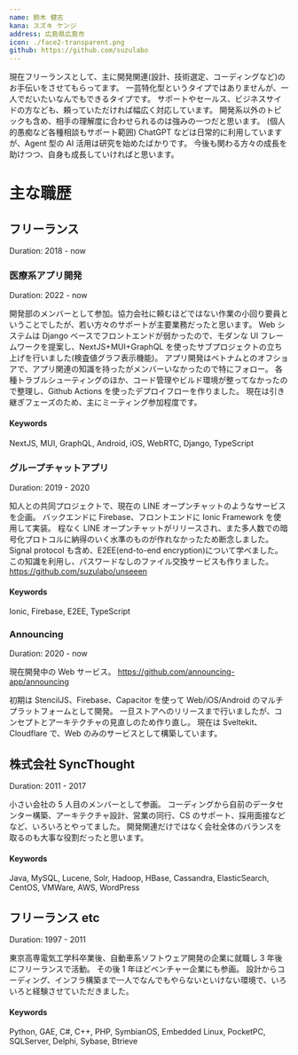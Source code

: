 ```yaml
---
name: 鈴木 健志
kana: スズキ ケンジ
address: 広島県広島市
icon: ./face2-transparent.png
github: https://github.com/suzulabo
---
```


現在フリーランスとして、主に開発関連(設計、技術選定、コーディングなど)のお手伝いをさせてもらってます。
一芸特化型というタイプではありませんが、一人でだいたいなんでもできるタイプです。
サポートやセールス、ビジネスサイドの方なども、頼っていただければ幅広く対応しています。
開発系以外のトピックも含め、相手の理解度に合わせられるのは強みの一つだと思います。
(個人的愚痴など各種相談もサポート範囲)
ChatGPT などは日常的に利用していますが、Agent 型の AI 活用は研究を始めたばかりです。
今後も関わる方々の成長を助けつつ、自身も成長していければと思います。

# 主な職歴

## フリーランス

Duration: 2018 - now

### 医療系アプリ開発

Duration: 2022 - now

開発部のメンバーとして参加。協力会社に頼むほどではない作業の小回り要員ということでしたが、若い方々のサポートが主要業務だったと思います。
Web システムは Django ベースでフロントエンドが弱かったので、モダンな UI フレームワークを提案し、NextJS+MUI+GraphQL を使ったサブプロジェクトの立ち上げを行いました(検査値グラフ表示機能)。
アプリ開発はベトナムとのオフショアで、アプリ関連の知識を持ったがメンバーいなかったので特にフォロー。
各種トラブルシューティングのほか、コード管理やビルド環境が整ってなかったので整理し、Github Actions を使ったデプロイフローを作りました。
現在は引き継ぎフェーズのため、主にミーティング参加程度です。

#### Keywords

NextJS, MUI, GraphQL, Android, iOS, WebRTC, Django, TypeScript

### グループチャットアプリ

Duration: 2019 - 2020

知人との共同プロジェクトで、現在の LINE オープンチャットのようなサービスを企画。
バックエンドに Firebase、フロントエンドに Ionic Framework を使用して実装。
程なく LINE オープンチャットがリリースされ、また多人数での暗号化プロトコルに納得のいく水準のものが作れなかったため断念しました。Signal protocol も含め、E2EE(end-to-end encryption)について学べました。
この知識を利用し、パスワードなしのファイル交換サービスも作りました。
https://github.com/suzulabo/unseeen

#### Keywords

Ionic, Firebase, E2EE, TypeScript

### Announcing

Duration: 2020 - now

現在開発中の Web サービス。
https://github.com/announcing-app/announcing

初期は StencilJS、Firebase、Capacitor を使って Web/iOS/Android のマルチプラットフォームとして開発。
一旦ストアへのリリースまで行いましたが、コンセプトとアーキテクチャの見直しのため作り直し。
現在は Sveltekit、Cloudflare で、Web のみのサービスとして構築しています。

## 株式会社 SyncThought

Duration: 2011 - 2017

小さい会社の 5 人目のメンバーとして参画。
コーディングから自前のデータセンター構築、アーキテクチャ設計、営業の同行、CS のサポート、採用面接などなど、いろいろとやってました。
開発関連だけではなく会社全体のバランスを取るのも大事な役割だったと思います。

#### Keywords

Java, MySQL, Lucene, Solr, Hadoop, HBase, Cassandra, ElasticSearch, CentOS, VMWare, AWS, WordPress

## フリーランス etc

Duration: 1997 - 2011

東京高専電気工学科卒業後、自動車系ソフトウェア開発の企業に就職し 3 年後にフリーランスで活動。
その後 1 年ほどベンチャー企業にも参画。
設計からコーディング、インフラ構築まで一人でなんでもやらないといけない環境で、いろいろと経験させていただきました。

#### Keywords

Python, GAE, C#, C++, PHP, SymbianOS, Embedded Linux, PocketPC, SQLServer, Delphi, Sybase, Btrieve
